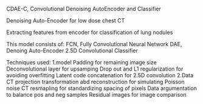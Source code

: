 CDAE-C, Convolutional Denoising AutoEncoder and Classifier

Denoising Auto-Encoder for low dose chest CT

Extracting features from encoder for classification of lung nodules

This model consists of:
  FCN, Fully Convolutional Neural Network
  DAE, Denoing Auto-Encoder
  2.5D Convolutional Classifier
 
Techniques used:
1.model
  Padding for remaining image size
  Deconvolutional layer for upsamping
  Drop out and L1 regularization for avoiding overfitting
  Latent code concatenation for 2.5D convolution
2.Data
  CT projection transformation abd reconstruction for simulating Poisson noise
  CT resmapling for standardizing spacing of pixels
  Data argumentation to balance pos and neg samples
  Residual images for image comparison

